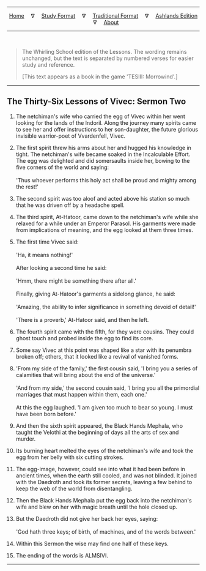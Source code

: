 
---

<!--- Jekyll Page Links -->

<center>
<a href="../../../index.html">Home</a>
&emsp;&nabla;&emsp;
<a href="../../index-study.html">Study Format</a>
&emsp;&nabla;&emsp;
<a href="../../index-traditional.html">Traditional Format</a>
&emsp;&nabla;&emsp;
<a href="../../index-ashlands.html">Ashlands Edition</a>
&emsp;&nabla;&emsp;
<a href="../../../about.html">About</a>
</center>

<!--- Markdown Body Below: -->

---

&emsp;

> The Whirling School edition of the Lessons. The wording remains unchanged, but the text is separated by numbered verses for easier study and reference.
>
> \[This text appears as a book in the game 'TESIII: Morrowind'.\]

---

## The Thirty-Six Lessons of Vivec: Sermon Two


1. The netchiman's wife who carried the egg of Vivec within her went looking for the lands of the Indoril. Along the journey many spirits came to see her and offer instructions to her son-daughter, the future glorious invisible warrior-poet of Vvardenfell, Vivec.

2. The first spirit threw his arms about her and hugged his knowledge in tight. The netchiman's wife became soaked in the Incalculable Effort. The egg was delighted and did somersaults inside her, bowing to the five corners of the world and saying:\
\
'Thus whoever performs this holy act shall be proud and mighty among the rest!'

3. The second spirit was too aloof and acted above his station so much that he was driven off by a headache spell.

4. The third spirit, At-Hatoor, came down to the netchiman's wife while she relaxed for a while under an Emperor Parasol. His garments were made from implications of meaning, and the egg looked at them three times.

5. The first time Vivec said:\
\
'Ha, it means nothing!'\
\
After looking a second time he said:\
\
'Hmm, there might be something there after all.'\
\
Finally, giving At-Hatoor's garments a sidelong glance, he said:\
\
'Amazing, the ability to infer significance in something devoid of detail!'\
\
'There is a proverb,' At-Hatoor said, and then he left.

6. The fourth spirit came with the fifth, for they were cousins. They could ghost touch and probed inside the egg to find its core.

7. Some say Vivec at this point was shaped like a star with its penumbra broken off; others, that it looked like a revival of vanished forms.

8. 'From my side of the family,' the first cousin said, 'I bring you a series of calamities that will bring about the end of the universe.'\
\
'And from my side,' the second cousin said, 'I bring you all the primordial marriages that must happen within them, each one.'\
\
At this the egg laughed. 'I am given too much to bear so young. I must have been born before.'

9. And then the sixth spirit appeared, the Black Hands Mephala, who taught the Velothi at the beginning of days all the arts of sex and murder.

10. Its burning heart melted the eyes of the netchiman's wife and took the egg from her belly with six cutting strokes.

11. The egg-image, however, could see into what it had been before in ancient times, when the earth still cooled, and was not blinded. It joined with the Daedroth and took its former secrets, leaving a few behind to keep the web of the world from disentangling.

12. Then the Black Hands Mephala put the egg back into the netchiman's wife and blew on her with magic breath until the hole closed up.

13. But the Daedroth did not give her back her eyes, saying:\
\
'God hath three keys; of birth, of machines, and of the words between.'

14. Within this Sermon the wise may find one half of these keys.

15. The ending of the words is ALMSIVI.

---
